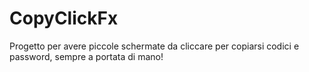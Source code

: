 # CopyClickFx
 
Progetto per avere piccole schermate da cliccare per copiarsi codici e password, sempre a portata di mano!